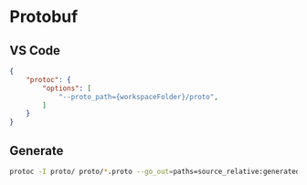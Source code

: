 # Protobuf

## VS Code

```.json
{
    "protoc": {
        "options": [
            "--proto_path={workspaceFolder}/proto",
        ]
    }
}
```

## Generate
```sh
protoc -I proto/ proto/*.proto --go_out=paths=source_relative:generated/go --experimental_allow_proto3_optional
```